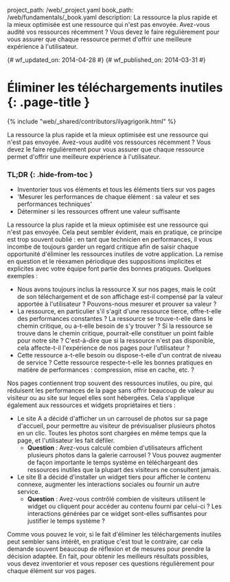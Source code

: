 project_path: /web/_project.yaml
book_path: /web/fundamentals/_book.yaml
description: La ressource la plus rapide et la mieux optimisée est une ressource qui n'est pas envoyée. Avez-vous audité vos ressources récemment ? Vous devez le faire régulièrement pour vous assurer que chaque ressource permet d'offrir une meilleure expérience à l'utilisateur.

{# wf_updated_on: 2014-04-28 #}
{# wf_published_on: 2014-03-31 #}

# Éliminer les téléchargements inutiles {: .page-title }

{% include "web/_shared/contributors/ilyagrigorik.html" %}



La ressource la plus rapide et la mieux optimisée est une ressource qui n'est pas envoyée. Avez-vous audité vos ressources récemment ? Vous devez le faire régulièrement pour vous assurer que chaque ressource permet d'offrir une meilleure expérience à l'utilisateur.


### TL;DR {: .hide-from-toc }
- Inventorier tous vos éléments et tous les éléments tiers sur vos pages
- 'Mesurer les performances de chaque élément : sa valeur et ses performances techniques'
- Déterminer si les ressources offrent une valeur suffisante


La ressource la plus rapide et la mieux optimisée est une ressource qui n'est pas envoyée. Cela peut sembler évident, mais en pratique, ce principe est trop souvent oublié : en tant que technicien en performances, il vous incombe de toujours garder un regard critique afin de saisir chaque opportunité d'éliminer les ressources inutiles de votre application. La remise en question et le réexamen périodique des suppositions implicites et explicites avec votre équipe font partie des bonnes pratiques. Quelques exemples :

* Nous avons toujours inclus la ressource X sur nos pages, mais le coût de son téléchargement et de son affichage est-il compensé par la valeur apportée à l'utilisateur ? Pouvons-nous mesurer et prouver sa valeur ?
* La ressource, en particulier s'il s'agit d'une ressource tierce, offre-t-elle des performances constantes ? La ressource se trouve-t-elle dans le chemin critique, ou a-t-elle besoin de s'y trouver ? Si la ressource se trouve dans le chemin critique, pourrait-elle constituer un point faible pour notre site ? C'est-à-dire que si la ressource n'est pas disponible, cela affecte-t-il l'expérience de nos pages pour l'utilisateur ?
* Cette ressource a-t-elle besoin ou dispose-t-elle d'un contrat de niveau de service ? Cette ressource respecte-t-elle les bonnes pratiques en matière de performances : compression, mise en cache, etc. ?

Nos pages contiennent trop souvent des ressources inutiles, ou pire, qui réduisent les performances de la page sans offrir beaucoup de valeur au visiteur ou au site sur lequel elles sont hébergées. Cela s'applique également aux ressources et widgets propriétaires et tiers :

* Le site A a décidé d'afficher un un carrousel de photos sur sa page d'accueil, pour permettre au visiteur de prévisualiser plusieurs photos en un clic. Toutes les photos sont chargées en même temps que la page, et l'utilisateur les fait défiler.
    * **Question** : Avez-vous calculé combien d'utilisateurs affichent plusieurs photos dans la galerie carrousel ? Vous pouvez augmenter de façon importante le temps système en téléchargeant des ressources inutiles que la plupart des visiteurs ne consultent jamais.
* Le site B a décidé d'installer un widget tiers pour afficher le contenu connexe, augmenter les interactions sociales ou fournir un autre service.
    * **Question** : Avez-vous contrôlé combien de visiteurs utilisent le widget ou cliquent pour accéder au contenu fourni par celui-ci ? Les interactions générées par ce widget sont-elles suffisantes pour justifier le temps système ?

Comme vous pouvez le voir, si le fait d'éliminer les téléchargements inutiles peut sembler sans intérêt, en pratique c'est tout le contraire, car cela demande souvent beaucoup de réflexion et de mesures pour prendre la décision adaptée. En fait, pour obtenir les meilleurs résultats possibles, vous devez inventorier et vous reposer ces questions régulièrement pour chaque élément sur vos pages.



